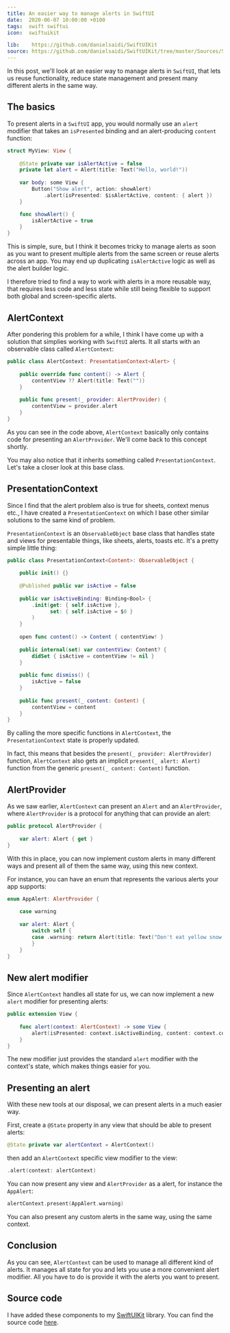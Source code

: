 ```yaml
---
title: An easier way to manage alerts in SwiftUI
date:  2020-06-07 10:00:00 +0100
tags:  swift swiftui
icon:  swiftuikit

lib:    https://github.com/danielsaidi/SwiftUIKit
source: https://github.com/danielsaidi/SwiftUIKit/tree/master/Sources/SwiftUIKit/Alerts
---
```


In this post, we'll look at an easier way to manage alerts in `SwiftUI`, that lets us reuse functionality, reduce state management and present many different alerts in the same way.


## The basics

To present alerts in a `SwiftUI` app, you would normally use an `alert` modifier that takes an `isPresented` binding and an alert-producing `content` function:

```swift
struct MyView: View {
    
    @State private var isAlertActive = false
    private let alert = Alert(title: Text("Hello, world!"))
    
    var body: some View {
        Button("Show alert", action: showAlert)
            .alert(isPresented: $isAlertActive, content: { alert })
    }

    func showAlert() {
        isAlertActive = true
    }
}
```

This is simple, sure, but I think it becomes tricky to manage alerts as soon as you want to present multiple alerts from the same screen or reuse alerts across an app. You may end up duplicating `isAlertActive` logic as well as the alert builder logic.

I therefore tried to find a way to work with alerts in a more reusable way, that requires less code and less state while still being flexible to support both global and screen-specific alerts.


## AlertContext

After pondering this problem for a while, I think I have come up with a solution that simplies working with `SwiftUI` alerts. It all starts with an observable class called `AlertContext`:

```swift
public class AlertContext: PresentationContext<Alert> {
    
    public override func content() -> Alert {
        contentView ?? Alert(title: Text(""))
    }
    
    public func present(_ provider: AlertProvider) {
        contentView = provider.alert
    }
}
```

As you can see in the code above, `AlertContext` basically only contains code for presenting an `AlertProvider`. We'll come back to this concept shortly.

You may also notice that it inherits something called `PresentationContext`. Let's take a closer look at this base class.


## PresentationContext

Since I find that the alert problem also is true for sheets, context menus etc., I have created a `PresentationContext` on which I base other similar solutions to the same kind of problem.

`PresentationContext` is an `ObservableObject` base class that handles state and views for presentable things, like sheets, alerts, toasts etc. It's a pretty simple little thing:

```swift
public class PresentationContext<Content>: ObservableObject {
    
    public init() {}
    
    @Published public var isActive = false
    
    public var isActiveBinding: Binding<Bool> {
        .init(get: { self.isActive },
              set: { self.isActive = $0 }
        )
    }
    
    open func content() -> Content { contentView! }
    
    public internal(set) var contentView: Content? {
        didSet { isActive = contentView != nil }
    }
    
    public func dismiss() {
        isActive = false
    }
    
    public func present(_ content: Content) {
        contentView = content
    }
}
```

By calling the more specific functions in `AlertContext`, the `PresentationContext` state is properly updated.

In fact, this means that besides the `present(_ provider: AlertProvider)` function, `AlertContext` also gets an implicit `present(_ alert: Alert)` function from the generic `present(_ content: Content)` function.


## AlertProvider

As we saw earlier, `AlertContext` can present an `Alert` and an `AlertProvider`, where `AlertProvider` is a protocol for anything that can provide an alert:

```swift
public protocol AlertProvider {
    
    var alert: Alert { get }
}
```

With this in place, you can now implement custom alerts in many different ways and present all of them the same way, using this new context.

For instance, you can have an enum that represents the various alerts your app supports:

```swift
enum AppAlert: AlertProvider {
    
    case warning
    
    var alert: Alert {
        switch self {
        case .warning: return Alert(title: Text("Don't eat yellow snow!"))
        }
    }
}
```


## New alert modifier

Since `AlertContext` handles all state for us, we can now implement a new `alert` modifier for presenting alerts:

```swift
public extension View {
    
    func alert(context: AlertContext) -> some View {
        alert(isPresented: context.isActiveBinding, content: context.content)
    }
}
```

The new modifier just provides the standard `alert` modifier with the context's state, which makes things easier for you.


## Presenting an alert

With these new tools at our disposal, we can present alerts in a much easier way.

First, create a `@State` property in any view that should be able to present alerts:

```swift
@State private var alertContext = AlertContext()
```

then add an `AlertContext` specific view modifier to the view:

```swift
.alert(context: alertContext)
```

You can now present any view and `AlertProvider` as a alert, for instance the `AppAlert`:

```swift
alertContext.present(AppAlert.warning)
```

You can also present any custom alerts in the same way, using the same context.


## Conclusion

As you can see, `AlertContext` can be used to manage all different kind of alerts. It manages all state for you and lets you use a more convenient alert modifier. All you have to do is provide it with the alerts you want to present.


## Source code

I have added these components to my [SwiftUIKit]({{page.lib}}) library. You can find the source code [here]({{page.source}}).